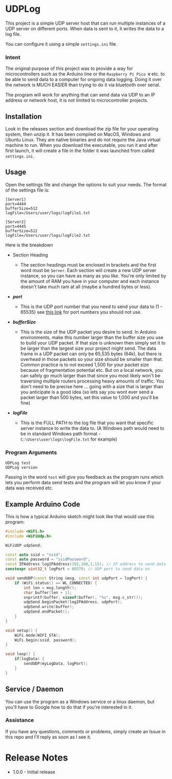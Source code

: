 # UDPLog
This project is a simple UDP server host that can run multiple instances of a UDP server on different ports. When data is sent to it, it writes the data to a log file.

You can configure it using a simple `settings.ini` file.

### Intent
The original purpose of this project was to provide a way for microcontrollers such as the Arduino line or the `Raspberry Pi Pico W` etc. to be able to send data to a computer for ongoing data logging. Doing it over the network is MUCH EASIER than trying to do it via bluetooth over serial. 

The program will work for anything that can send data via UDP to an IP address or network host, it is not limited to microcontroller projects.

## Installation
Look in the releases section and download the zip file for your operating system, then unzip it. It has been compiled on MacOS, Windows and Ubuntu Linux. They are native binaries and do not require the Java virtual machine to run. When you download the executable, you run it and after first launch, it will create a file in the folder it was launched from called `settings.ini`.

## Usage
Open the settings file and change the options to suit your needs. The format of the settings file is:

```
[Server1]
port=4444
bufferSize=512
logFile=/Users/user/logs/logFile1.txt
                
[Server2]
port=4445
bufferSize=512
logFile=/Users/user/logs/logFile2.txt
```

Here is the breakdown

- Section Heading
  - The section headings must be enclosed in brackets and the first word must be `Server`. Each section will create a new UDP server instance, so you can have as many as you like. You're only limited by the amount of RAM you have in your computer and each instance doesn't take much ram at all (maybe a hundred bytes or less).

- ***port***
  - This is the UDP port number that you need to send your data to (1 - 65535) see [this link](https://en.wikipedia.org/wiki/List_of_TCP_and_UDP_port_numbers) for port numbers you should not use.
- ***bufferSize***
  - This is the size of the UDP packet you desire to send. In Arduino environments, make this number larger than the buffer size you use to build your UDP packet. If that size is unknown then simply set it to be larger than the largest size your project might send. The data frame in a UDP packet can only be 65,535 bytes (64k), but there is overhead in those packets so your size should be smaller than that. Common practice is to not exceed 1,500 for your packet size because of fragmentation potential etc. But on a local network, you can safely go much larger than that since you most likely won't be traversing multiple routers processing heavy amounts of traffic. You don't need to be precise here ... going with a size that is larger than you anticipate is a good idea (so lets say you wont ever send a packet larger than 500 bytes, set this value to 1,000 and you'll be fine)
- ***logFile***
  - This is the FULL PATH to the log file that you want that specific server instance to write the data to. (A Windows path would need to be in standard Windows path format - `C:\Users\user\logs\logFile.txt` for example)

### Program Arguments
```aiignore
UDPLog test
UDPLog version
```

Passing in the word `test` will give you feedback as the program runs which lets you perform data send tests and the program will let you know if your data was received etc.

## Example Arduino Code
This is how a typical Arduino sketch might look like that would use this program:
```C++
#include <WiFi.h>
#include <WiFiUdp.h>

WiFiUDP udpSend;

const auto ssid = "ssid";
const auto password = "ssidPassword";
const IPAddress logIPAddress(192,168,1,15); // IP address to send data to
constexpr uint32_t logPort = 60379; // UDP port to send data on

void sendUDP(const String &msg, const int udpPort = logPort) {
    if (WiFi.status() == WL_CONNECTED) {
        int len = msg.length();
        char buffer[len + 1];
        snprintf(buffer, sizeof(buffer), "%s", msg.c_str());
        udpSend.beginPacket(logIPAddress, udpPort);
        udpSend.write(buffer);
        udpSend.endPacket();
    }
}

void setup() {
    WiFi.mode(WIFI_STA);
    WiFi.begin(ssid, password);
}

void loop() {
    if(logData) {
        sendUDP(myLogData, logPort);
    }
}
```

## Service / Daemon
You can use the program as a Windows service or a linux daemon, but you'll have to Google how to do that if you're interested in it.

### Assistance
If you have any questions, comments or problems, simply create an Issue in this repo and I'll reply as soon as I see it.

# Release Notes
- 1.0.0 - Initial release
